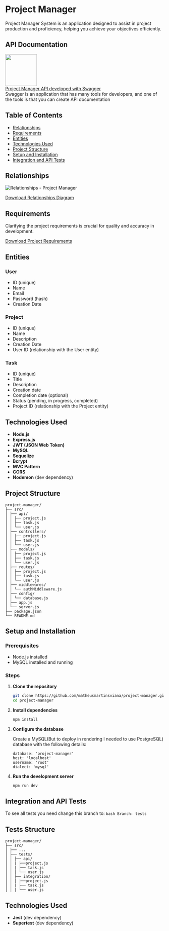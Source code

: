 # Project Manager

Project Manager System is an application designed to assist in project production and proficiency, helping you achieve your objectives efficiently.

## API Documentation
<a href="https://matheusmartinsviana.github.io/project-manager-documentation/#api-Users-apiV1LoginPost" target="_blank">
<img src="https://github.com/matheusmartinsviana/project-manager/assets/146596878/d5edde68-9dca-4e29-8fee-8f565b785fa9" width="100" height="100"> <br> Project Manager API developed with Swagger</a> <br>
Swagger is an application that has many tools for developers, and one of the tools is that you can create API documentation

## Table of Contents

- [Relationships](#relationships)
- [Requirements](#requirements)
- [Entities](#entities)
- [Technologies Used](#technologies-used)
- [Project Structure](#project-structure)
- [Setup and Installation](#setup-and-installation)
- [Integration and API Tests](#integration-and-api-tests)

## Relationships

![Relationships - Project Manager](https://github.com/matheusmartinsviana/project-manager/assets/146596878/7c9b2c21-5261-4f86-8d0b-60af12c7c0c3)

[Download Relationships Diagram](https://github.com/user-attachments/files/15796260/Relationships.-.Project.Manager.pdf)

## Requirements

Clarifying the project requirements is crucial for quality and accuracy in development.

[Download Project Requirements](https://github.com/user-attachments/files/15849351/Project.Manager.Requirements.pdf)

## Entities

### User
- ID (unique)
- Name
- Email
- Password (hash)
- Creation Date

### Project
- ID (unique)
- Name
- Description
- Creation Date
- User ID (relationship with the User entity)

### Task
- ID (unique)
- Title
- Description
- Creation date
- Completion date (optional)
- Status (pending, in progress, completed)
- Project ID (relationship with the Project entity)

## Technologies Used

- **Node.js**
- **Express.js**
- **JWT (JSON Web Token)**
- **MySQL**
- **Sequelize**
- **Bcrypt**
- **MVC Pattern**
- **CORS**
- **Nodemon** (dev dependency)

## Project Structure

```
project-manager/
├── src/
│ ├── api/
│ │ ├── project.js
│ │ ├── task.js
│ │ └── user.js
│ ├── controllers/
│ │ ├── project.js
│ │ ├── task.js
│ │ └── user.js
│ ├── models/
│ │ ├── project.js
│ │ ├── task.js
│ │ └── user.js
│ ├── routes/
│ │ ├── project.js
│ │ ├── task.js
│ │ └── user.js
│ ├── middlewares/
│ │ └── authMiddleware.js
│ ├── config/
│ │ └── database.js
│ ├── app.js
│ └── server.js
├── package.json
└── README.md
```

## Setup and Installation

### Prerequisites

- Node.js installed
- MySQL installed and running

### Steps

1. **Clone the repository**

    ```bash
    git clone https://github.com/matheusmartinsviana/project-manager.git
    cd project-manager
    ```

2. **Install dependencies**

    ```bash
    npm install
    ```

3. **Configure the database**

    Create a MySQL(But to deploy in rendering I needed to use PostgreSQL) database with the following details:

    ```plaintext
    database: 'project-manager'
    host: 'localhost'
    username: 'root'
    dialect: 'mysql'
    ```

4. **Run the development server**

    ```bash
    npm run dev
    ```
## Integration and API Tests
To see all tests you need change this branch to:
    ```bash
    Branch: tests
    ```
## Tests Structure
```
project-manager/
├── src/
│ ├── ...
│ ├── tests/
│ │ ├── api/
│ │ | ├──project.js
│ │ | ├── task.js
│ │ | └── user.js
│ │ ├── integration/
│ │ | ├──project.js
│ │ | ├── task.js
│ │ | └── user.js
```

## Technologies Used

- **Jest** (dev dependency)
- **Supertest** (dev dependency)
